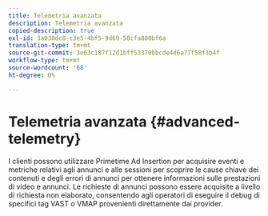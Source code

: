 ```yaml
---
title: Telemetria avanzata
description: Telemetria avanzata
copied-description: true
exl-id: 3a030dc8-c3e5-4bf5-9d69-58cfa880bf6a
translation-type: tm+mt
source-git-commit: 3e63c187f12d1bff53370bbcde4d6a77f58f3b4f
workflow-type: tm+mt
source-wordcount: '68'
ht-degree: 0%

---
```


# Telemetria avanzata {#advanced-telemetry}

I clienti possono utilizzare Primetime Ad Insertion per acquisire eventi e metriche relativi agli annunci e alle sessioni per scoprire le cause chiave dei contenuti e degli errori di annunci per ottenere informazioni sulle prestazioni di video e annunci.  Le richieste di annunci possono essere acquisite a livello di richiesta non elaborato, consentendo agli operatori di eseguire il debug di specifici tag VAST o VMAP provenienti direttamente dai provider.
